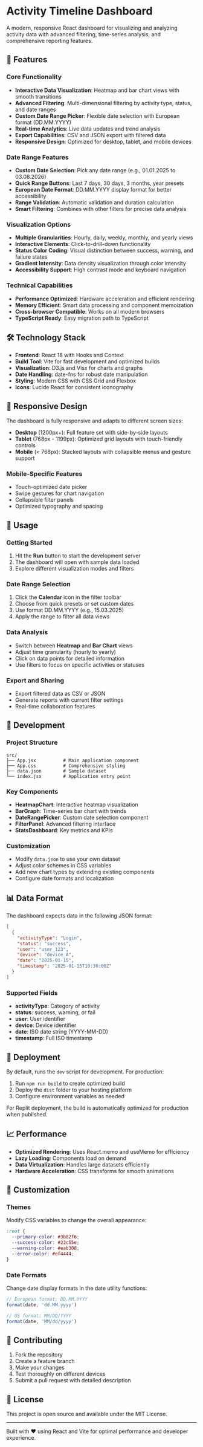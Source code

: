 # Activity Timeline Dashboard

A modern, responsive React dashboard for visualizing and analyzing activity data with advanced filtering, time-series analysis, and comprehensive reporting features.

## 🚀 Features

### Core Functionality
- **Interactive Data Visualization**: Heatmap and bar chart views with smooth transitions
- **Advanced Filtering**: Multi-dimensional filtering by activity type, status, and date ranges
- **Custom Date Range Picker**: Flexible date selection with European format (DD.MM.YYYY)
- **Real-time Analytics**: Live data updates and trend analysis
- **Export Capabilities**: CSV and JSON export with filtered data
- **Responsive Design**: Optimized for desktop, tablet, and mobile devices

### Date Range Features
- **Custom Date Selection**: Pick any date range (e.g., 01.01.2025 to 03.08.2026)
- **Quick Range Buttons**: Last 7 days, 30 days, 3 months, year presets
- **European Date Format**: DD.MM.YYYY display format for better accessibility
- **Range Validation**: Automatic validation and duration calculation
- **Smart Filtering**: Combines with other filters for precise data analysis

### Visualization Options
- **Multiple Granularities**: Hourly, daily, weekly, monthly, and yearly views
- **Interactive Elements**: Click-to-drill-down functionality
- **Status Color Coding**: Visual distinction between success, warning, and failure states
- **Gradient Intensity**: Data density visualization through color intensity
- **Accessibility Support**: High contrast mode and keyboard navigation

### Technical Capabilities
- **Performance Optimized**: Hardware acceleration and efficient rendering
- **Memory Efficient**: Smart data processing and component memoization
- **Cross-browser Compatible**: Works on all modern browsers
- **TypeScript Ready**: Easy migration path to TypeScript

## 🛠 Technology Stack

- **Frontend**: React 18 with Hooks and Context
- **Build Tool**: Vite for fast development and optimized builds
- **Visualization**: D3.js and Visx for charts and graphs
- **Date Handling**: date-fns for robust date manipulation
- **Styling**: Modern CSS with CSS Grid and Flexbox
- **Icons**: Lucide React for consistent iconography

## 📱 Responsive Design

The dashboard is fully responsive and adapts to different screen sizes:

- **Desktop** (1200px+): Full feature set with side-by-side layouts
- **Tablet** (768px - 1199px): Optimized grid layouts with touch-friendly controls
- **Mobile** (< 768px): Stacked layouts with collapsible menus and gesture support

### Mobile-Specific Features
- Touch-optimized date picker
- Swipe gestures for chart navigation
- Collapsible filter panels
- Optimized typography and spacing

## 🎯 Usage

### Getting Started
1. Hit the **Run** button to start the development server
2. The dashboard will open with sample data loaded
3. Explore different visualization modes and filters

### Date Range Selection
1. Click the **Calendar** icon in the filter toolbar
2. Choose from quick presets or set custom dates
3. Use format DD.MM.YYYY (e.g., 15.03.2025)
4. Apply the range to filter all data views

### Data Analysis
- Switch between **Heatmap** and **Bar Chart** views
- Adjust time granularity (hourly to yearly)
- Click on data points for detailed information
- Use filters to focus on specific activities or statuses

### Export and Sharing
- Export filtered data as CSV or JSON
- Generate reports with current filter settings
- Real-time collaboration features

## 🔧 Development

### Project Structure
```
src/
├── App.jsx          # Main application component
├── App.css          # Comprehensive styling
├── data.json        # Sample dataset
└── index.jsx        # Application entry point
```

### Key Components
- **HeatmapChart**: Interactive heatmap visualization
- **BarGraph**: Time-series bar chart with trends
- **DateRangePicker**: Custom date selection component
- **FilterPanel**: Advanced filtering interface
- **StatsDashboard**: Key metrics and KPIs

### Customization
- Modify `data.json` to use your own dataset
- Adjust color schemes in CSS variables
- Add new chart types by extending existing components
- Configure date formats and localization

## 📊 Data Format

The dashboard expects data in the following JSON format:
```json
[
  {
    "activityType": "Login",
    "status": "success",
    "user": "user_123",
    "device": "device_A",
    "date": "2025-01-15",
    "timestamp": "2025-01-15T10:30:00Z"
  }
]
```

### Supported Fields
- **activityType**: Category of activity
- **status**: success, warning, or fail
- **user**: User identifier
- **device**: Device identifier
- **date**: ISO date string (YYYY-MM-DD)
- **timestamp**: Full ISO timestamp

## 🚀 Deployment

By default,  runs the `dev` script for development. For production:

1. Run `npm run build` to create optimized build
2. Deploy the `dist` folder to your hosting platform
3. Configure environment variables as needed

For Replit deployment, the build is automatically optimized for production when published.

## 📈 Performance

- **Optimized Rendering**: Uses React.memo and useMemo for efficiency
- **Lazy Loading**: Components load on demand
- **Data Virtualization**: Handles large datasets efficiently
- **Hardware Acceleration**: CSS transforms for smooth animations

## 🎨 Customization

### Themes
Modify CSS variables to change the overall appearance:
```css
:root {
  --primary-color: #3b82f6;
  --success-color: #22c55e;
  --warning-color: #eab308;
  --error-color: #ef4444;
}
```

### Date Formats
Change date display formats in the date utility functions:
```javascript
// European format: DD.MM.YYYY
format(date, 'dd.MM.yyyy')

// US format: MM/DD/YYYY
format(date, 'MM/dd/yyyy')
```

## 🤝 Contributing

1. Fork the repository
2. Create a feature branch
3. Make your changes
4. Test thoroughly on different devices
5. Submit a pull request with detailed description

## 📝 License

This project is open source and available under the MIT License.

---

Built with ❤️ using React and Vite for optimal performance and developer experience.
